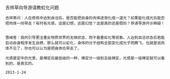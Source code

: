 吉祥草向导游请教虹化问题


    吉祥草问：人在修炼中达到自洽后，是否能把自身的肉体逐渐化成一道光？如果能化成光后能否把肉体一同带走？有时有光感，这是幻想，还是幻觉？这是真的还是假的？恭请导游开示释疑！


    雪峰答：我的引导更注重反物质世界的无相状态，而不看重虹化等现象。人达到自洽状态后若能启动自身程序发生自燃，那么就可以虹化，身体的分子结构全部变化成光子而腾飞，也就是说肉体不见了，你也可以认为是把身体也带走了。

    光感是定中的光景，是禅定后最低级的一种，禅定分一级到五级禅定，光感是一级禅定就可以看到的，是真实的。

    2013-1-24



